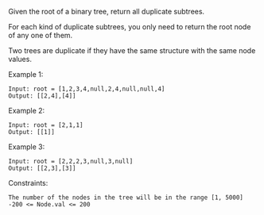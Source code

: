 Given the root of a binary tree, return all duplicate subtrees.

For each kind of duplicate subtrees, you only need to return the root node of any one of them.

Two trees are duplicate if they have the same structure with the same node values.

 

Example 1:


    Input: root = [1,2,3,4,null,2,4,null,null,4]
    Output: [[2,4],[4]]
Example 2:


    Input: root = [2,1,1]
    Output: [[1]]
Example 3:


    Input: root = [2,2,2,3,null,3,null]
    Output: [[2,3],[3]]
 

Constraints:

    The number of the nodes in the tree will be in the range [1, 5000]
    -200 <= Node.val <= 200